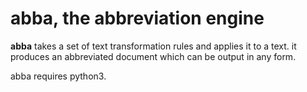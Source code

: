 # abba, the abbreviation engine

**abba** takes a set of text transformation rules and applies it to a text. it produces an abbreviated document which can be output in any form.

abba requires python3.

